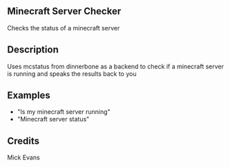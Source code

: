 ## Minecraft Server Checker
Checks the status of a minecraft server

## Description
Uses mcstatus from dinnerbone as a backend to check if a minecraft server is running and speaks the results back to you

## Examples
 - "Is my minecraft server running"
 - "Minecraft server status"


## Credits
Mick Evans


